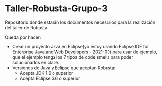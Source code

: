 # Taller-Robusta-Grupo-3
Repositorio donde estarán los documentos necesarios para la realización del taller de Robusta.

Queda por hacer:
  - Crear un proyecto Java en Eclipse(yo estoy usando Eclipse IDE for Enterprise Java and Web Developers - 2021-09) para usar de ejemplo, que el ejemplo tenga los 7 tipos de code smells para poder solucionarlos en clase. 
  - Versiones de Java y Eclipse que aceptan Robusta:
      - Acepta JDK 1.6 o superior
      - Acepta Eclipse 3.6 o superior

